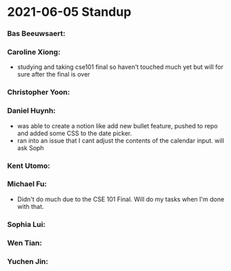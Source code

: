 # 2021-06-05 Standup

### **Bas Beeuwsaert:**

### **Caroline Xiong:**
- studying and taking cse101 final so haven’t touched much yet but will for sure after the final is over

### **Christopher Yoon:**

### **Daniel Huynh:**
- was able to create a notion like add new bullet feature, pushed to repo and added some CSS to the date picker.
- ran into an issue that I cant adjust the contents of the calendar input. will ask Soph

### **Kent Utomo:** 

### **Michael Fu:**
- Didn't do much due to the CSE 101 Final. Will do my tasks when I'm done with that.

### **Sophia Lui:** 

### **Wen Tian:**

### **Yuchen Jin:**